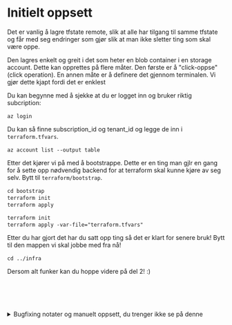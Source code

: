 # Initielt oppsett

Det er vanlig å lagre tfstate remote, slik at alle har tilgang til samme tfstate og får med seg endringer som gjør slik at man ikke sletter ting som skal være oppe.

Den lagres enkelt og greit i det som heter en blob container i en storage account. Dette kan opprettes på flere måter. Den første er å "click-oppse" (click operation). En annen måte er å definere det gjennom terminalen. Vi gjør dette kjapt fordi det er enklest

Du kan begynne med å sjekke at du er logget inn og bruker riktig subcription:

```
az login
```

Du kan så finne subscription_id og tenant_id og legge de inn i ```terraform.tfvars```.
```
az account list --output table
```

Etter det kjører vi på med å bootstrappe. Dette er en ting man gjlr en gang for å sette opp nødvendig backend for at terraform skal kunne kjøre av seg selv. Bytt til ```terraform/bootstrap```.
```
cd bootstrap
terraform init
terraform apply
```

```
terraform init
terraform apply -var-file="terraform.tfvars"
```
Etter du har gjort det har du satt opp ting så det er klart for senere bruk! Bytt til den mappen vi skal jobbe med fra nå! 

```
cd ../infra
```

Dersom alt funker kan du hoppe videre på del 2! :)

<br/>
<br/>
<br/>
<br/>
<details>
  <summary>Bugfixing notater og manuelt oppsett, du trenger ikke se på denne</summary>
  
Begynn med å sjekke at du er logget inn og bruker riktig subscription:

```
az login
```

Så kan du finne navnet på ressursgruppen din:
```
az group show --name <dittnavn-resource-group>
```


```
az storage account create \
  --name jogstorageacct \
  --resource-group faggruppe-sky-jog \
  --location northeurope \
  --sku Standard_LRS \
  --kind StorageV2 \
  --subscription 456a104d-742c-45e5-bd46-22c5939d4396
```

Få tak i nøkkelen til storage account som vi skal bruke til å opprette 
```
az storage container create \
  --name tfstate \
  --account-name jogstorageacct \
  --account-key <storage-account-key>


```
```
az storage container create \
  --name tfstate \
  --account-name jogstorageacct \
  --account-key <storage-account-key> \
  --public-access off
```


Etter du har gjort det skal du nå ha en plass å lagre din tfstate i skyen!

Vi skal nå gjøre det som kalles bootstrapping, en ting man gjør første gangen man oppretter et prosjekt i skyen!



Bugfixing:
az account tenant list 

List sub og tenant:
az account list --output table



Vi kan så definere

![alt text](image.png)

NB! Hvis du har vært borti andre Azure prosjekter må du huske å velge den for faggruppe-sommer-25!

Sett redundancy til Locally-redundant storage (LRS)

klikk next, set access tier til cool

Gå til ressursen, i menyen til høyre skal du finne Data Storage, det er her du setter opp de objektene som skal lagre dataen du har. Trykk her på containers. Lag en ny container og kall den ```tfstate```.

</details>
